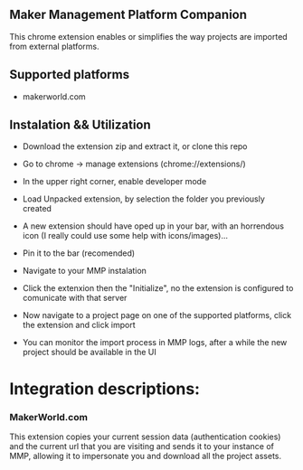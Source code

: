 ## Maker Management Platform Companion

This chrome extension enables or simplifies the way projects are imported from external platforms.

## Supported platforms
- makerworld.com

## Instalation && Utilization
- Download the extension zip <insert link> and extract it, or clone this repo
- Go to chrome -> manage extensions (chrome://extensions/)
- In the upper right corner, enable developer mode
- Load Unpacked extension, by selection the folder you previously created

- A new extension should have oped up in your bar, with an horrendous icon (I really could use some help with icons/images)...
- Pin it to the bar (recomended)
- Navigate to your MMP instalation
- Click the extenxion then the "Initialize", no the extension is configured to comunicate with that server
- Now navigate to a project page on one of the supported platforms, click the extension and click import
- You can monitor the import process in MMP logs, after a while the new project should be available in the UI

# Integration descriptions:

### MakerWorld.com
This extension copies your current session data (authentication cookies) and the current url that you are visiting and sends it to your instance of MMP, allowing it to impersonate you and download all the project assets.
